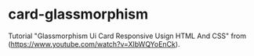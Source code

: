 # card-glassmorphism
Tutorial "Glassmorphism Ui Card Responsive Usign HTML And CSS" from (https://www.youtube.com/watch?v=XIbWQYoEnCk).

